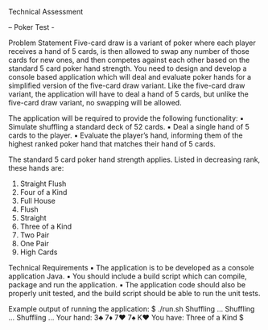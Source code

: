 Technical Assessment

– Poker Test -

Problem Statement
Five-card draw is a variant of poker where each player receives a hand of 5 cards, is then allowed to swap
any number of those cards for new ones, and then competes against each other based on the standard 5
card poker hand strength. You need to design and develop a console based application which will deal
and evaluate poker hands for a simplified version of the five-card draw variant. Like the five-card draw
variant, the application will have to deal a hand of 5 cards, but unlike the five-card draw variant, no
swapping will be allowed.

The application will be required to provide the following functionality:
▪ Simulate shuffling a standard deck of 52 cards.
▪ Deal a single hand of 5 cards to the player.
▪ Evaluate the player’s hand, informing them of the highest ranked poker hand that matches their
hand of 5 cards.

The standard 5 card poker hand strength applies. Listed in decreasing rank, these hands are:
1. Straight Flush
2. Four of a Kind
3. Full House
4. Flush
5. Straight
6. Three of a Kind
7. Two Pair
8. One Pair
9. High Cards

Technical Requirements
▪ The application is to be developed as a console application Java.
▪ You should include a build script which can compile, package and run the application.
▪ The application code should also be properly unit tested, and the build script should be able to run
the unit tests.

Example output of running the application:
$ ./run.sh Shuffling ... Shuffling ... Shuffling ...
Your hand: 3♣ 7♦ 7♥ 7♠ K♥
You have: Three of a Kind
$
